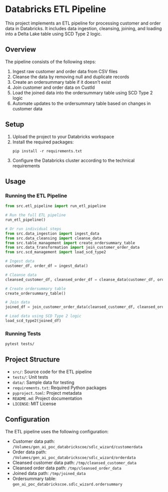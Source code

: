 # Databricks ETL Pipeline

This project implements an ETL pipeline for processing customer and order data in Databricks. It includes data ingestion, cleansing, joining, and loading into a Delta Lake table using SCD Type 2 logic.

## Overview

The pipeline consists of the following steps:
1. Ingest raw customer and order data from CSV files
2. Cleanse the data by removing null and duplicate records
3. Create an ordersummary table if it doesn't exist
4. Join customer and order data on CustId
5. Load the joined data into the ordersummary table using SCD Type 2 logic
6. Automate updates to the ordersummary table based on changes in customer data

## Setup

1. Upload the project to your Databricks workspace
2. Install the required packages:
   ```
   pip install -r requirements.txt
   ```
3. Configure the Databricks cluster according to the technical requirements

## Usage

### Running the ETL Pipeline

```python
from src.etl_pipeline import run_etl_pipeline

# Run the full ETL pipeline
run_etl_pipeline()

# Or run individual steps
from src.data_ingestion import ingest_data
from src.data_cleansing import cleanse_data
from src.table_management import create_ordersummary_table
from src.data_transformation import join_customer_order_data
from src.scd_management import load_scd_type2

# Ingest data
customer_df, order_df = ingest_data()

# Cleanse data
cleansed_customer_df, cleansed_order_df = cleanse_data(customer_df, order_df)

# Create ordersummary table
create_ordersummary_table()

# Join data
joined_df = join_customer_order_data(cleansed_customer_df, cleansed_order_df)

# Load data using SCD Type 2 logic
load_scd_type2(joined_df)
```

### Running Tests

```bash
pytest tests/
```

## Project Structure

- `src/`: Source code for the ETL pipeline
- `tests/`: Unit tests
- `data/`: Sample data for testing
- `requirements.txt`: Required Python packages
- `pyproject.toml`: Project metadata
- `README.md`: Project documentation
- `LICENSE`: MIT License

## Configuration

The ETL pipeline uses the following configuration:
- Customer data path: `/Volumes/gen_ai_poc_databrickscoe/sdlc_wizard/customerdata`
- Order data path: `/Volumes/gen_ai_poc_databrickscoe/sdlc_wizard/orderdata`
- Cleansed customer data path: `/tmp/cleansed_customer_data`
- Cleansed order data path: `/tmp/cleansed_order_data`
- Joined data path: `/tmp/joined_data`
- Ordersummary table: `gen_ai_poc_databrickscoe.sdlc_wizard.ordersummary`